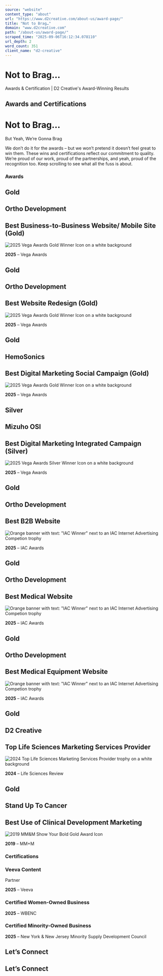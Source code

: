 ```yaml
---
source: "website"
content_type: "about"
url: "https://www.d2creative.com/about-us/award-page/"
title: "Not to Brag…"
domain: "www.d2creative.com"
path: "/about-us/award-page/"
scraped_time: "2025-09-06T16:12:34.078110"
url_depth: 2
word_count: 351
client_name: "d2-creative"
---
```


# Not to Brag…

Awards & Certification | D2 Creative's Award-Winning Results

## Awards and Certifications

# Not to Brag…
But Yeah, We’re Gonna Brag

We don’t do it for the awards – but we won’t pretend it doesn’t feel great to win them. These wins and certifications reflect our commitment to quality. We’re proud of our work, proud of the partnerships, and yeah, proud of the recognition too. Keep scrolling to see what all the fuss is about.

### Awards

## Gold

## Ortho Development

## Best Business-to-Business Website/ Mobile Site (Gold)

![2025 Vega Awards Gold Winner Icon on a white background](https://www.d2creative.com/wp-content/uploads/2025/05/Award-Vega-Gold@2x.png)

**2025** – Vega Awards

## Gold

## Ortho Development

## Best Website Redesign (Gold)

![2025 Vega Awards Gold Winner Icon on a white background](https://www.d2creative.com/wp-content/uploads/2025/05/Award-Vega-Gold@2x.png)

**2025** – Vega Awards

## Gold

## HemoSonics

## Best Digital Marketing Social Campaign (Gold)

![2025 Vega Awards Gold Winner Icon on a white background](https://www.d2creative.com/wp-content/uploads/2025/05/Award-Vega-Gold@2x.png)

**2025** – Vega Awards

## Silver

## Mizuho OSI

## Best Digital Marketing Integrated Campaign (Silver)

![2025 Vega Awards Silver Winner Icon on a white background](https://www.d2creative.com/wp-content/uploads/2025/05/Award-Vega-Silver@2x.png)

**2025** – Vega Awards

## Gold

## Ortho Development

## Best B2B Website

![Orange banner with text: "IAC Winner" next to an IAC Internet Advertising Competion trophy](https://www.d2creative.com/wp-content/uploads/2025/05/Award-IAC@2x.png)

**2025** – IAC Awards

## Gold

## Ortho Development

## Best Medical Website

![Orange banner with text: "IAC Winner" next to an IAC Internet Advertising Competion trophy](https://www.d2creative.com/wp-content/uploads/2025/05/Award-IAC@2x.png)

**2025** – IAC Awards

## Gold

## Ortho Development

## Best Medical Equipment Website

![Orange banner with text: "IAC Winner" next to an IAC Internet Advertising Competion trophy](https://www.d2creative.com/wp-content/uploads/2025/05/Award-IAC@2x.png)

**2025** – IAC Awards

## Gold

## D2 Creative

## Top Life Sciences Marketing Services Provider

![2024 Top Life Sciences Marketing Services Provider trophy on a white background](https://www.d2creative.com/wp-content/uploads/2025/05/Award-LifeSciencesReview@2x.png)

**2024** – Life Sciences Review

## Gold

## Stand Up To Cancer

## Best Use of Clinical Development Marketing

![2019 MM&M Show Your Bold Gold Award Icon](https://www.d2creative.com/wp-content/uploads/2025/05/Award-MMM2019-Gold@2x.png)

**2019** – MM+M

### Certifications

### Veeva Content
Partner

**2025** – Veeva

### Certified Women-Owned Business

**2025** – WBENC

### Certified Minority-Owned Business

**2025** – New York & New Jersey Minority Supply Development Council

## Let’s Connect

## Let’s Connect